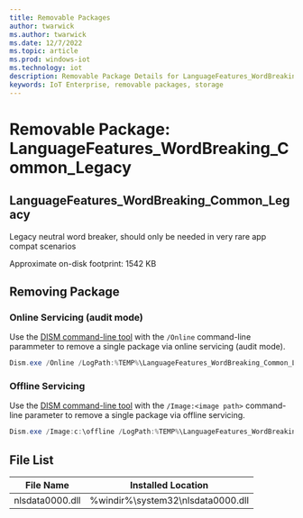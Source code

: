 ```yaml
---
title: Removable Packages
author: twarwick
ms.author: twarwick
ms.date: 12/7/2022
ms.topic: article
ms.prod: windows-iot
ms.technology: iot
description: Removable Package Details for LanguageFeatures_WordBreaking_Common_Legacy
keywords: IoT Enterprise, removable packages, storage
---
```


# Removable Package: LanguageFeatures_WordBreaking_Common_Legacy
## LanguageFeatures_WordBreaking_Common_Legacy
Legacy neutral word breaker, should only be needed in very rare app compat scenarios

Approximate on-disk footprint: 1542 KB

## Removing Package

### Online Servicing (audit mode)
Use the [DISM command-line tool](/windows-hardware/manufacture/desktop/what-is-dism) with the ```/Online``` command-line parammeter to remove a single package via online servicing (audit mode).

```powershell
Dism.exe /Online /LogPath:%TEMP%\LanguageFeatures_WordBreaking_Common_Legacy.log /NoRestart /Disable-Feature /FeatureName:LanguageFeatures_WordBreaking_Common_Legacy /PackageName:@Package
````
### Offline Servicing
Use the [DISM command-line tool](/windows-hardware/manufacture/desktop/what-is-dism) with the ```/Image:<image path>``` command-line parameter to remove a single package via offline servicing.

```powershell
Dism.exe /Image:c:\offline /LogPath:%TEMP%\LanguageFeatures_WordBreaking_Common_Legacy.log /NoRestart /Disable-Feature /FeatureName:LanguageFeatures_WordBreaking_Common_Legacy /PackageName:@Package
````

## File List
| File Name | Installed Location |
|-----------|--------------------|
| nlsdata0000.dll | %windir%\system32\nlsdata0000.dll |